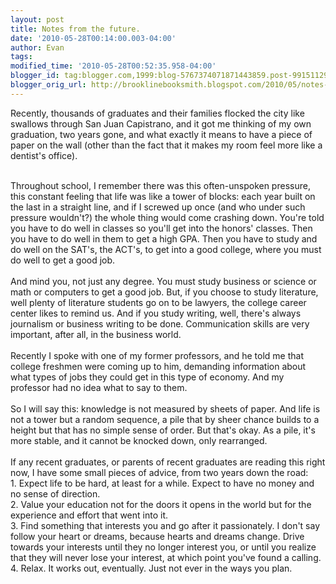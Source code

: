 ```yaml
---
layout: post
title: Notes from the future.
date: '2010-05-28T00:14:00.003-04:00'
author: Evan
tags: 
modified_time: '2010-05-28T00:52:35.958-04:00'
blogger_id: tag:blogger.com,1999:blog-5767374071871443859.post-991511292303123178
blogger_orig_url: http://brooklinebooksmith.blogspot.com/2010/05/notes-from-future.html
---
```


Recently, thousands of graduates and their families flocked the city like swallows through San Juan Capistrano, and it got me thinking of my own graduation, two years gone, and what exactly it means to have a piece of paper on the wall (other than the fact that it makes my room feel more like a dentist's office).<div><br /></div><div>Throughout school, I remember there was this often-unspoken pressure, this constant feeling that life was like a tower of blocks: each year built on the last in a straight line, and if I screwed up once (and who under such pressure wouldn't?) the whole thing would come crashing down. You're told you have to do well in classes so you'll get into the honors' classes. Then you have to do well in them to get a high GPA. Then you have to study and do well on the SAT's, the ACT's, to get into a good college, where you must do well to get a good job. </div><div><br /></div><div>And mind you, not just any degree. You must study business or science or math or computers to get a good job. But, if you choose to study literature, well plenty of literature students go on to be lawyers, the college career center likes to remind us. And if you study writing, well, there's always journalism or business writing to be done. Communication skills are very important, after all, in the business world.</div><div><br /></div><div>Recently I spoke with one of my former professors, and he told me that college freshmen were coming up to him, demanding information about what types of jobs they could get in this type of economy. And my professor had no idea what to say to them.</div><div><br /></div><div>So I will say this: knowledge is not measured by sheets of paper. And life is not a tower but a random sequence, a pile that by sheer chance builds to a height but that has no simple sense of order. But that's okay. As a pile, it's more stable, and it cannot be knocked down, only rearranged.</div><div><br /></div><div>If any recent graduates, or parents of recent graduates are reading this right now, I have some small pieces of advice, from two years down the road:</div><div>1. Expect life to be hard, at least for a while. Expect to have no money and no sense of direction.</div><div>2. Value your education not for the doors it opens in the world but for the experience and effort that went into it.</div><div>3. Find something that interests you and go after it passionately. I don't say follow your heart or dreams, because hearts and dreams change. Drive towards your interests until they no longer interest you, or until you realize that they will never lose your interest, at which point you've found a calling.</div><div>4.  Relax. It works out, eventually. Just not ever in the ways you plan.</div>